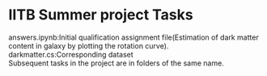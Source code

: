 # IITB Summer project Tasks
answers.ipynb:Initial qualification assignment file(Estimation of dark matter content in galaxy by plotting the rotation curve).<br>
darkmatter.cs:Corresponding dataset<br>
Subsequent tasks in the project are in folders of the same name.
